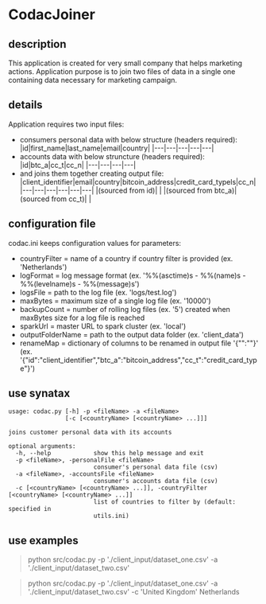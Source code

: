 # CodacJoiner

## description
This application is created for very small company that helps marketing actions.
Application purpose is to join two files of data in a single one containing data necessary for marketing campaign.


## details
Application requires two input files:
- consumers personal data with below structure (headers required):
    |id|first_name|last_name|email|country|
    |---|---|---|---|---|
- accounts data with below struncture (headers required):
    |id|btc_a|cc_t|cc_n|
    |---|---|---|---|
- and joins them together creating output file:
    |client_identifier|email|country|bitcoin_address|credit_card_typels|cc_n|
    |---|---|---|---|---|---|
    |(sourced from id)|   |   |(sourced from btc_a)|(sourced from cc_t)|   |
    

## configuration file
codac.ini keeps configuration values for parameters:
- countryFilter = name of a country if country filter is provided (ex. 'Netherlands')
- logFormat = log message format (ex. '%%(asctime)s - %%(name)s - %%(levelname)s - %%(message)s')
- logsFile = path to the log file (ex. 'logs/test.log')
- maxBytes = maximum size of a single log file (ex. '10000')
- backupCount = number of rolling log files (ex. '5') created when maxBytes size for a log file is reached
- sparkUrl = master URL to spark cluster (ex. 'local')
- outputFolderName = path to the output data folder (ex. 'client_data')
- renameMap = dictionary of columns to be renamed in output file '{"<renameFrom>":"<renameTo>"}' (ex. '{"id":"client_identifier","btc_a":"bitcoin_address","cc_t":"credit_card_type"}')

## use synatax
```
usage: codac.py [-h] -p <fileName> -a <fileName>
                [-c [<countryName> [<countryName> ...]]]

joins customer personal data with its accounts

optional arguments:
  -h, --help            show this help message and exit
  -p <fileName>, -personalFile <fileName>
                        consumer's personal data file (csv)
  -a <fileName>, -accountsFile <fileName>
                        consumer's accounts data file (csv)
  -c [<countryName> [<countryName> ...]], -countryFilter [<countryName> [<countryName> ...]]
                        list of countries to filter by (default: specified in
                        utils.ini)
```

## use examples
> python src/codac.py -p './client_input/dataset_one.csv' -a './client_input/dataset_two.csv'

> python src/codac.py -p './client_input/dataset_one.csv' -a './client_input/dataset_two.csv' -c 'United Kingdom' Netherlands

